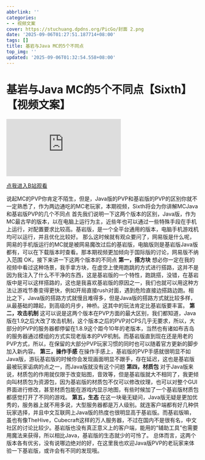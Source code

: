 ```yaml
---
abbrlink: ''
categories:
- - 视频文案
cover: https://stuchuang.dpdns.org/PicGo/封面 2.png
date: '2025-09-06T01:27:51.187714+08:00'
tags: []
title: 基岩与Java MC的5个不同点
top_img: ''
updated: '2025-09-06T01:32:54.558+08:00'
---
```

# 基岩与Java MC的5个不同点【Sixth】【视频文案】

<iframe src="https://player.bilibili.com/player.html?isOutside=true&aid=115150472420274&bvid=BV1mxa8zfEX3&cid=32175033373&p=1" scrolling="no" border="0" frameborder="no" framespacing="0" allowfullscreen="true"></iframe>

[点我进入B站观看](https://www.bilibili.com/video/BV1mxa8zfEX3)

说起MC的PVP你肯定不陌生，但是，Java版的PVP和基岩版的PVP的区别你就不一定熟悉了，作为两边通吃的MC老玩家，本期视频，Sixth将会为你讲解MCJava和基岩版PVP的几个不同点
首先我们说明一下这两个版本的区别，Java版，作为MC最古早的版本，以在电脑上运行为主，近些年也可以通过一些特殊手段在手机上运行，对配置要求比较高。基岩版，是一个全平台通用的版本，电脑手机游戏机均可以运行，并且优化比较好。
那么这时候就有观众要问了，网易版是什么呢，网易的手机版运行的MC就是被网易魔改过后的基岩版，电脑版则是基岩版Java版都有，可以在下载版本时查看。那本期视频更加倾向于国际版的讨论，网易版不纳入范围
OK，接下来讲一下这两个版本的不同点
**第一，搭方块**
想必你一定在我的视频中看过这种场景，我手拿方块，在虚空上使用跑跳的方式进行搭路，这并不是因为我注入了什么不干净的东西，这是基岩版的一个特性，跑跳搭，没错，在基岩版中是可以这样搭路的，这也是我喜欢基岩版的原因之一，我们也就可以用这种方法让游戏节奏变得更快，例如开局直接rush对面，遇到危险直接边搭路边跑。相比之下，Java版的搭路方式就慢且难得多，但是Java版的搭路方式就比较多样，从最基础的蹲起，到高级的月步，神桥。这其中的玩法肯定比基岩版要丰富。
**第二，攻击机制**
这可以说是这两个版本在PVP方面的最大区别，我们都知道，Java版在1.9之后大改了攻击机制，这个版本之后的PVP对CPS几乎无要求，所以，大部分的PVP的服务器都停留在1.8.9这个距今10年的老版本，当然也有诸如布吉岛的服务器通过模组的方式实现老版本的PVP机制。而基岩版直到现在还是用老的PVP方式，所以，在保留的大部分PVP玩家习惯的同时也可以随着官方更新的脚步加入新内容。
**第三，操作手感**
在操作手感上，基岩版的PVP手感就很明显不如Java版，游玩基岩版的时候你会发现画面明显不跟手，存在延迟，这也是基岩版最被玩家诟病的点之一，而Java版就没有这个问题
**第四，材质包**
对于Java版来说，材质包的作用就仅限于改变贴图，音效等，但是基岩版就大不相同了，我更倾向叫材质包为资源包，因为基岩版的材质包不仅可以修改纹理，也可以对整个GUI界面进行修改，甚至材质包能在游戏内显示地图，有些时候加了一个基岩版材质包都感觉打开了不同的游戏。
**第五，生态**
在这一块毫无疑问，Java版无疑是更加优秀的，服务器上就不用多说，大型服务器都是万人级别。就连客户端都有好几种供玩家选择，并且中文互联网上Java版的热度也很明显高于基岩版。而基岩版嘛，虽也有像TheHive，Cubecraft这样的万人服务器，不过在国内不是很有名，中文社区的讨论比较少。基岩版也没有真正意义上的客户端，能用的“辅助工具”也需要用魔法来获得，所以相比Java，基岩版的生态就少的可怜了。
总体而言，这两个版本各有优劣，没有说哪边绝对的好，在这里我也欢迎Java版PVP的老玩家来体验一下基岩版，或许会有不同的发现哦。
